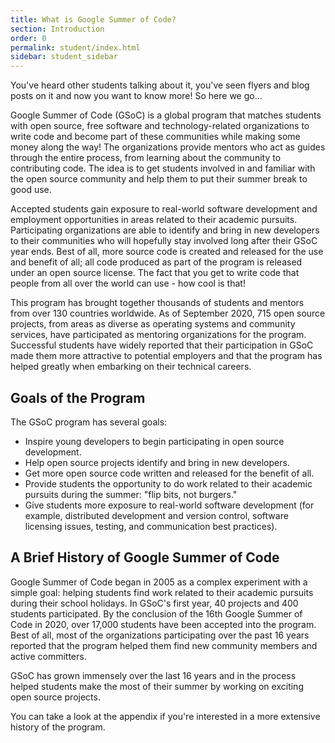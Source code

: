 ```yaml
---
title: What is Google Summer of Code?
section: Introduction
order: 0
permalink: student/index.html
sidebar: student_sidebar
---
```


You've heard other students talking about it, you've seen flyers and blog posts on it and now you want to know more! So here we go...

Google Summer of Code (GSoC) is a global program that matches students with open source, free software and technology-related organizations to write code and become  part of these communities while making some money along the way! The organizations provide mentors who act as guides through the entire process, from learning about the community to contributing code. The idea is to get students involved in and familiar with the open source community and help them to put their summer break to good use.

Accepted students gain exposure to real-world software development and employment opportunities in areas related to their academic pursuits. Participating organizations are able to identify and bring in new developers to their communities who will hopefully stay involved long after their GSoC year ends. Best of all, more source code is created and released for the use and benefit of all; all code produced as part of the program is released under an open source license. The fact that you get to write code that people from all over the world can use - how cool is that!

This program has brought together thousands of students and mentors from over 130 countries worldwide. As of September 2020, 715 open source projects, from areas as diverse as operating systems and community services, have participated as mentoring organizations for the program. Successful students have widely reported that their participation in GSoC made them more attractive to potential employers and that the program has helped greatly when embarking on their technical careers.


## Goals of the Program

The GSoC program has several goals:

*   Inspire young developers to begin participating in open source development.
*   Help open source projects identify and bring in new developers.
*   Get more open source code written and released for the benefit of all.
*   Provide students the opportunity to do work related to their academic pursuits during the summer: "flip bits, not burgers."
*   Give students more exposure to real-world software development (for example, distributed development and version control, software licensing issues, testing, and communication best practices).


## A Brief History of Google Summer of Code

Google Summer of Code began in 2005 as a complex experiment with a simple goal: helping students find work related to their academic pursuits during their school holidays. In GSoC's first year, 40 projects and 400 students participated. By the conclusion of the 16th Google Summer of Code in 2020, over 17,000 students have been accepted into the program. Best of all, most of the organizations participating over the past 16 years reported that the program helped them find new community members and active committers.

GSoC has grown immensely over the last 16 years and in the process helped students make the most of their summer by working on exciting open source projects.

You can take a look at the appendix if you're interested in a more extensive history of the program.


